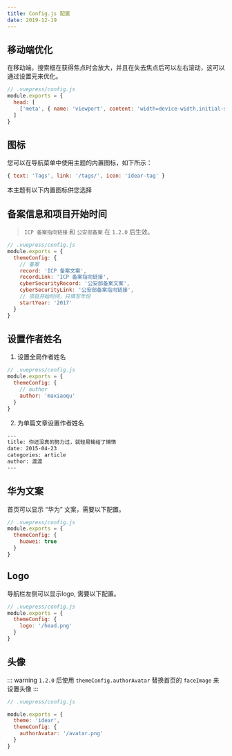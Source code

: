 ```yaml
---
title: Config.js 配置
date: 2019-12-19
---
```


## 移动端优化

在移动端，搜索框在获得焦点时会放大，并且在失去焦点后可以左右滚动，这可以通过设置元来优化。

```javascript
// .vuepress/config.js
module.exports = {
  head: [
    ['meta', { name: 'viewport', content: 'width=device-width,initial-scale=1,user-scalable=no' }]
  ]
}  
```

## 图标

您可以在导航菜单中使用主题的内置图标，如下所示：

```javascript
{ text: 'Tags', link: '/tags/', icon: 'idear-tag' }
```

本主题有以下内置图标供您选择

<icon-example></icon-example>

## 备案信息和项目开始时间 

> `ICP 备案指向链接` 和 `公安部备案` 在 `1.2.0` 后生效。

```javascript
// .vuepress/config.js
module.exports = {
  themeConfig: {
    // 备案
    record: 'ICP 备案文案',
    recordLink: 'ICP 备案指向链接',
    cyberSecurityRecord: '公安部备案文案',
    cyberSecurityLink: '公安部备案指向链接',
    // 项目开始时间，只填写年份
    startYear: '2017'
  }
}
```

## 设置作者姓名

1. 设置全局作者姓名

```javascript
// .vuepress/config.js
module.exports = {
  themeConfig: {
    // author
    author: 'maxiaoqu'
  }
}
```

2. 为单篇文章设置作者姓名

```bash
---
title: 你还没真的努力过，就轻易输给了懒惰
date: 2015-04-23
categories: article
author: 渡渡
---
```

## 华为文案

首页可以显示 “华为” 文案，需要以下配置。

```javascript
// .vuepress/config.js
module.exports = {
  themeConfig: {
    huawei: true
  }
}
```

## Logo

导航栏左侧可以显示logo, 需要以下配置。

```javascript
// .vuepress/config.js
module.exports = {
  themeConfig: {
    logo: '/head.png'
  }
}
```

## 头像

::: warning
`1.2.0` 后使用 `themeConfig.authorAvatar` 替换首页的 `faceImage` 来设置头像
::: 

```javascript
// .vuepress/config.js

module.exports = {
  theme: 'idear',
  themeConfig: {
    authorAvatar: '/avatar.png'
  }  
}  
```
